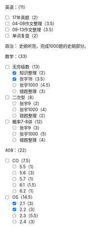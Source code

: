 
英语：（11）
- [ ] 17年真题（2）
- [ ] 04-08作文整理（3.5）
- [ ] 09-13作文整理（3.5）
- [ ] 单词复盘（2）

政治：
史纲听完，完成1000题的史纲部分。

数学：（33）
- [ ] 无穷级数（13）
	- [x] 知识整理（2）
	- [x] 张宇18（3.5）
	- [ ] 张宇1000（4.5）
	- [ ] 错题整理（3）
- [ ] 二次型（8）
	- [ ] 张宇9（2）
	- [ ] 张宇1000（4）
	- [ ] 错题整理（2）
- [ ] 概率7-8讲（12）
	- [ ] 张宇9（3）
	- [ ] 张宇1000（5）
	- [ ] 错题整理（4）

408：（22）
- [ ] CO（7.5）
	- [ ] 5.5（1）
	- [ ] 5.6（3）
	- [ ] 5.7（1）
	- [ ] 6.1（1.5）
	- [ ] 6.2（1）
- [ ] OS（14.5）
	- [x] 2.1（3）
	- [x] 2.2（3）
	- [ ] 2.3（5.5）
	- [ ] 2.4（3）